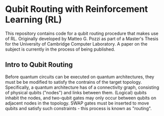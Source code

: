 # Qubit Routing with Reinforcement Learning (RL)

This repository contains code for a qubit routing procedure that makes use of RL. Originally developed by Matteo G. Pozzi as part of a Master's Thesis for the University of Cambridge Computer Laboratory. A paper on the subject is currently in the process of being published.

## Intro to Qubit Routing

Before quantum circuits can be executed on quantum architectures, they must be be modified to satisfy the contrains of the target topology. Specifically, a quantum architecture has of a connectivity graph, consisting of physical qubits ("nodes") and links between them. (Logical) qubits inhabit the nodes, and two-qubit gates may only occur between qubits on adjacent nodes in the topology. SWAP gates must be inserted to move qubits and satisfy such constraints - this process is known as "routing".


